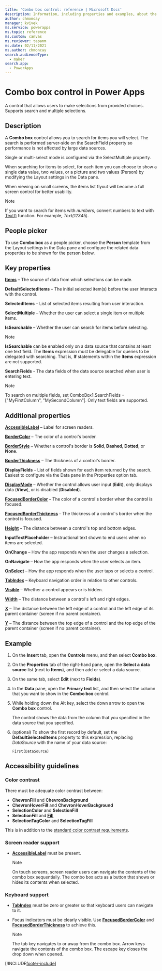 ```yaml
---
title: 'Combo box control: reference | Microsoft Docs'
description: Information, including properties and examples, about the combo box control
author: chmoncay
manager: kvivek
ms.service: powerapps
ms.topic: reference
ms.custom: canvas
ms.reviewer: tapanm
ms.date: 02/11/2021
ms.author: chmoncay
search.audienceType: 
  - maker
search.app: 
  - PowerApps
---
```

# Combo box control in Power Apps
A control that allows users to make selections from provided choices.  Supports search and multiple selections.

## Description
A **Combo box** control allows you to search for items you will select.  The search is performed server-side on the SearchField property so performance is not affected by large data sources.  

Single or multi-select mode is configured via the SelectMultiple property.

When searching for items to select, for each item you can choose to show a single data value, two values, or a picture and two values (Person) by modifying the Layout settings in the Data pane.

When viewing on small screens, the items list flyout will become a full screen control for better usability.

> [!NOTE]
> If you want to search for items with *numbers*, convert numbers to text with [Text()](https://docs.microsoft.com/powerapps/maker/canvas-apps/functions/function-text) function. For example, *Text(12345)*.

## People picker
To use **Combo box** as a people picker, choose the **Person** template from the Layout settings in the Data pane and configure the related data properties to be shown for the person below.

## Key properties
**[Items](properties-core.md)** – The source of data from which selections can be made.

**DefaultSelectedItems** – The initial selected item(s) before the user interacts with the control.

**SelectedItems** – List of selected items resulting from user interaction.

**SelectMultiple** – Whether the user can select a single item or multiple items.

**IsSearchable** – Whether the user can search for items before selecting.

> [!NOTE]
> **IsSearchable** can be enabled only on a data source that contains at least one text field. The **Items** expression must be delegable for queries to be delegated with searching. That is, **If** statements within the **Items** expression are not supported.

**SearchFields** - The data fields of the data source searched when user is entering text.  

> [!NOTE]
> To search on multiple fields, set ComboBox1.SearchFields = ["MyFirstColumn", "MySecondColumn"].  Only text fields are supported.

## Additional properties
**[AccessibleLabel](properties-accessibility.md)** – Label for screen readers.

**[BorderColor](properties-color-border.md)** – The color of a control's border.

**[BorderStyle](properties-color-border.md)** – Whether a control's border is **Solid**, **Dashed**, **Dotted**, or **None**.

**[BorderThickness](properties-color-border.md)** – The thickness of a control's border.

**DisplayFields** – List of fields shown for each item returned by the search.  Easiest to configure via the Data pane in the Properties option tab.

**[DisplayMode](properties-core.md)** – Whether the control allows user input (**Edit**), only displays data (**View**), or is disabled (**Disabled**).

**[FocusedBorderColor](properties-color-border.md)** – The color of a control's border when the control is focused.

**[FocusedBorderThickness](properties-color-border.md)** – The thickness of a control's border when the control is focused.

**[Height](properties-size-location.md)** – The distance between a control's top and bottom edges.

**InputTextPlaceholder** – Instructional text shown to end users when no items are selected.

**OnChange** – How the app responds when the user changes a selection.

**OnNavigate** – How the app responds when the user selects an item.

**[OnSelect](properties-core.md)** – How the app responds when the user taps or selects a control.

**[TabIndex](properties-accessibility.md)** – Keyboard navigation order in relation to other controls.

**[Visible](properties-core.md)** – Whether a control appears or is hidden.

**[Width](properties-size-location.md)** – The distance between a control's left and right edges.

**[X](properties-size-location.md)** – The distance between the left edge of a control and the left edge of its parent container (screen if no parent container).

**[Y](properties-size-location.md)** – The distance between the top edge of a control and the top edge of the parent container (screen if no parent container).

## Example
1. On the **Insert** tab, open the **Controls** menu, and then select **Combo box**.  

1. On the **Properties** tab of the right-hand pane, open the **Select a data source** list (next to **Items**), and then add or select a data source.

1. On the same tab, select **Edit** (next to **Fields**).

1. In the **Data** pane, open the **Primary text** list, and then select the column that you want to show in the **Combo box** control.

1. While holding down the Alt key, select the down arrow to open the **Combo box** control.

    The control shows the data from the column that you specified in the data source that you specified.
    
1. (optional) To show the first record by default, set the **DefaultSelectedItems** property to this expression, replacing *DataSource* with the name of your data source:

    `First(DataSource)`

## Accessibility guidelines
### Color contrast
There must be adequate color contrast between:
* **ChevronFill** and **ChevronBackground**
* **ChevronHoverFill** and **ChevronHoverBackground**
* **SelectionColor** and **SelectionFill**
* **SelectionFill** and **[Fill](properties-color-border.md)**
* **SelectionTagColor** and **SelectionTagFill**

This is in addition to the [standard color contrast requirements](../accessible-apps-color.md).

### Screen reader support
* **[AccessibleLabel](properties-accessibility.md)** must be present.

    > [!NOTE]
  > On touch screens, screen reader users can navigate the contents of the combo box sequentially. The combo box acts as a button that shows or hides its contents when selected.

### Keyboard support
* **[TabIndex](properties-accessibility.md)** must be zero or greater so that keyboard users can navigate to it.
* Focus indicators must be clearly visible. Use **[FocusedBorderColor](properties-color-border.md)** and **[FocusedBorderThickness](properties-color-border.md)** to achieve this.

    > [!NOTE]
  > The tab key navigates to or away from the combo box. Arrow keys navigate the contents of the combo box. The escape key closes the drop down when opened.


[!INCLUDE[footer-include](../../../includes/footer-banner.md)]